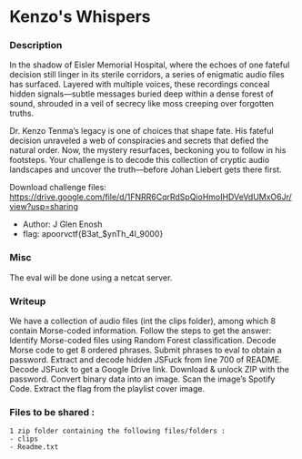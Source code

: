 # Kenzo's Whispers

### Description
In the shadow of Eisler Memorial Hospital, where the echoes of one fateful decision still linger in its sterile corridors, a series of enigmatic audio files has surfaced. Layered with multiple voices, these recordings conceal hidden signals—subtle messages buried deep within a dense forest of sound, shrouded in a veil of secrecy like moss creeping over forgotten truths.

Dr. Kenzo Tenma’s legacy is one of choices that shape fate. His fateful decision unraveled a web of conspiracies and secrets that defied the natural order. Now, the mystery resurfaces, beckoning you to follow in his footsteps. Your challenge is to decode this collection of cryptic audio landscapes and uncover the truth—before Johan Liebert gets there first.

Download challenge files: https://drive.google.com/file/d/1FNRR6CqrRdSpQioHmoIHDVeVdUMxO6Jr/view?usp=sharing

- Author: J Glen Enosh
- flag: apoorvctf{B3at_$ynTh_4I_9000}

### Misc
The eval will be done using a netcat server.
### Writeup
We have a collection of audio files (int the clips folder), among which 8 contain Morse-coded information. Follow the steps to get the answer:
Identify Morse-coded files using Random Forest classification.
Decode Morse code to get 8 ordered phrases.
Submit phrases to eval to obtain a password.
Extract and decode hidden JSFuck from line 700 of README.
Decode JSFuck to get a Google Drive link.
Download & unlock ZIP with the password.
Convert binary data into an image.
Scan the image’s Spotify Code.
Extract the flag from the playlist cover image.

 ### Files to be shared :
    1 zip folder containing the following files/folders :
    - clips
    - Readme.txt
